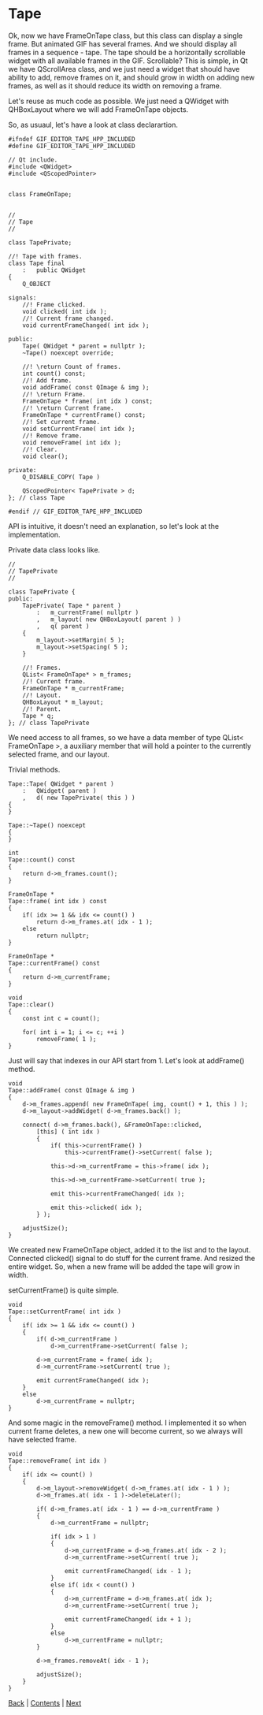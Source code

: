 # Tape

Ok, now we have FrameOnTape class, but this class can display a single frame.
But animated GIF has several frames. And we should display all frames in a sequence -
tape. The tape should be a horizontally scrollable widget with all available frames in
the GIF. Scrollable? This is simple, in Qt we have QScrollArea class, and we just need
a widget that should have ability to add, remove frames on it, and should grow in width
on adding new frames, as well as it should reduce its width on removing a frame.

Let's reuse as much code as possible. We just need a QWidget with QHBoxLayout
where we will add FrameOnTape objects.

So, as usuaul, let's have a look at class declarartion.

```
#ifndef GIF_EDITOR_TAPE_HPP_INCLUDED
#define GIF_EDITOR_TAPE_HPP_INCLUDED

// Qt include.
#include <QWidget>
#include <QScopedPointer>


class FrameOnTape;


//
// Tape
//

class TapePrivate;

//! Tape with frames.
class Tape final
	:	public QWidget
{
	Q_OBJECT

signals:
	//! Frame clicked.
	void clicked( int idx );
	//! Current frame changed.
	void currentFrameChanged( int idx );

public:
	Tape( QWidget * parent = nullptr );
	~Tape() noexcept override;

	//! \return Count of frames.
	int count() const;
	//! Add frame.
	void addFrame( const QImage & img );
	//! \return Frame.
	FrameOnTape * frame( int idx ) const;
	//! \return Current frame.
	FrameOnTape * currentFrame() const;
	//! Set current frame.
	void setCurrentFrame( int idx );
	//! Remove frame.
	void removeFrame( int idx );
	//! Clear.
	void clear();

private:
	Q_DISABLE_COPY( Tape )

	QScopedPointer< TapePrivate > d;
}; // class Tape

#endif // GIF_EDITOR_TAPE_HPP_INCLUDED
```

API is intuitive, it doesn't need an explanation, so let's look at the implementation.

Private data class looks like.

```
//
// TapePrivate
//

class TapePrivate {
public:
	TapePrivate( Tape * parent )
		:	m_currentFrame( nullptr )
		,	m_layout( new QHBoxLayout( parent ) )
		,	q( parent )
	{
		m_layout->setMargin( 5 );
		m_layout->setSpacing( 5 );
	}

	//! Frames.
	QList< FrameOnTape* > m_frames;
	//! Current frame.
	FrameOnTape * m_currentFrame;
	//! Layout.
	QHBoxLayout * m_layout;
	//! Parent.
	Tape * q;
}; // class TapePrivate
```

We need access to all frames, so we have a data member of type QList\< FrameOnTape \>,
a auxiliary member that will hold a pointer to the currently selected frame, and our layout.

Trivial methods.

```
Tape::Tape( QWidget * parent )
	:	QWidget( parent )
	,	d( new TapePrivate( this ) )
{
}

Tape::~Tape() noexcept
{
}

int
Tape::count() const
{
	return d->m_frames.count();
}

FrameOnTape *
Tape::frame( int idx ) const
{
	if( idx >= 1 && idx <= count() )
		return d->m_frames.at( idx - 1 );
	else
		return nullptr;
}

FrameOnTape *
Tape::currentFrame() const
{
	return d->m_currentFrame;
}

void
Tape::clear()
{
	const int c = count();

	for( int i = 1; i <= c; ++i )
		removeFrame( 1 );
}
```

Just will say that indexes in our API start from 1. Let's look at addFrame() method.

```
void
Tape::addFrame( const QImage & img )
{
	d->m_frames.append( new FrameOnTape( img, count() + 1, this ) );
	d->m_layout->addWidget( d->m_frames.back() );

	connect( d->m_frames.back(), &FrameOnTape::clicked,
		[this] ( int idx )
		{
			if( this->currentFrame() )
				this->currentFrame()->setCurrent( false );

			this->d->m_currentFrame = this->frame( idx );

			this->d->m_currentFrame->setCurrent( true );

			emit this->currentFrameChanged( idx );

			emit this->clicked( idx );
		} );

	adjustSize();
}
```

We created new FrameOnTape object, added it to the list and to the layout. Connected
clicked() signal to do stuff for the current frame. And resized the entire widget. So, when
a new frame will be added the tape will grow in width.

setCurrentFrame() is quite simple.

```
void
Tape::setCurrentFrame( int idx )
{
	if( idx >= 1 && idx <= count() )
	{
		if( d->m_currentFrame )
			d->m_currentFrame->setCurrent( false );

		d->m_currentFrame = frame( idx );
		d->m_currentFrame->setCurrent( true );

		emit currentFrameChanged( idx );
	}
	else
		d->m_currentFrame = nullptr;
}
```

And some magic in the removeFrame() method. I implemented it so when current frame deletes,
a new one will become current, so we always will have selected frame.

```
void
Tape::removeFrame( int idx )
{
	if( idx <= count() )
	{
		d->m_layout->removeWidget( d->m_frames.at( idx - 1 ) );
		d->m_frames.at( idx - 1 )->deleteLater();

		if( d->m_frames.at( idx - 1 ) == d->m_currentFrame )
		{
			d->m_currentFrame = nullptr;

			if( idx > 1 )
			{
				d->m_currentFrame = d->m_frames.at( idx - 2 );
				d->m_currentFrame->setCurrent( true );

				emit currentFrameChanged( idx - 1 );
			}
			else if( idx < count() )
			{
				d->m_currentFrame = d->m_frames.at( idx );
				d->m_currentFrame->setCurrent( true );

				emit currentFrameChanged( idx + 1 );
			}
			else
				d->m_currentFrame = nullptr;
		}

		d->m_frames.removeAt( idx - 1 );

		adjustSize();
	}
}
```

[Back](frame-on-tape.md) | [Contents](../README.md) | [Next](view.md)
